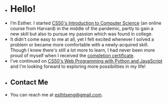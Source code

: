 - # Hello!
- I’m Esther. I started [CS50's Introduction to Computer Science](https://cs50.harvard.edu/x/2021/) (an online course from Harvard) in the middle of the pandemic, 
partly to gain a new skill but also to pursue my passion which was found in college.
- It didn't come easy to me at all, yet I felt excited whenever I solved a problem or became more comfortable with a newly-acquired skill.
Though I knew there's still a lot more to learn, I had never been more proud of myself when I received the [completion certificate](https://courses.edx.org/certificates/96cd3908302a4209b8a65fa61ee598a2).
- I've continued on [CS50's Web Programming with Python and JavaScript](https://cs50.harvard.edu/web/2020/) and I'm looking forward to exploring more possibilities in my life!
- ## Contact Me
- You can reach me at esthtseng@gmail.com.

<!---
esthertseng1031/esthertseng1031 is a ✨ special ✨ repository because its `README.md` (this file) appears on your GitHub profile.
You can click the Preview link to take a look at your changes.
--->

